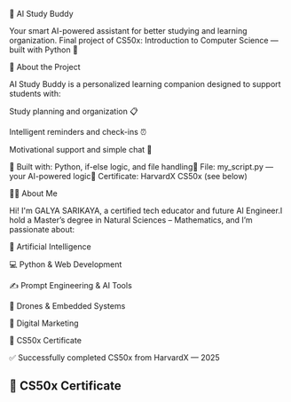 🤖 AI Study Buddy

Your smart AI-powered assistant for better studying and learning organization.
Final project of CS50x: Introduction to Computer Science — built with Python 🐍

🧠 About the Project

AI Study Buddy is a personalized learning companion designed to support students with:

Study planning and organization 📋

Intelligent reminders and check-ins ⏰

Motivational support and simple chat 💬

🔧 Built with: Python, if-else logic, and file handling📁 File: my_script.py — your AI-powered logic📜 Certificate: HarvardX CS50x (see below)

👩‍💻 About Me

Hi! I'm GALYA SARIKAYA, a certified tech educator and future AI Engineer.I hold a Master’s degree in Natural Sciences – Mathematics, and I’m passionate about:

🤖 Artificial Intelligence

💻 Python & Web Development

✍️ Prompt Engineering & AI Tools

🚁 Drones & Embedded Systems

📱 Digital Marketing

📜 CS50x Certificate

✅ Successfully completed CS50x from HarvardX — 2025
## 📜 CS50x Certificate














































































































































